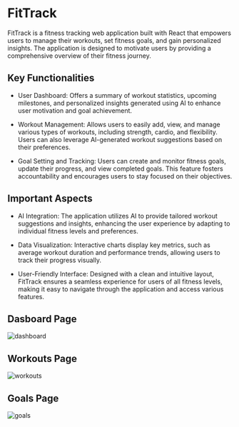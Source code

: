 # FitTrack

FitTrack is a fitness tracking web application built with React that empowers users to manage their workouts, set fitness goals, and gain personalized insights. The application is designed to motivate users by providing a comprehensive overview of their fitness journey.

## Key Functionalities

- User Dashboard: Offers a summary of workout statistics, upcoming milestones, and personalized insights generated using AI to enhance user motivation and goal achievement.

- Workout Management: Allows users to easily add, view, and manage various types of workouts, including strength, cardio, and flexibility. Users can also leverage AI-generated workout suggestions based on their preferences.

- Goal Setting and Tracking: Users can create and monitor fitness goals, update their progress, and view completed goals. This feature fosters accountability and encourages users to stay focused on their objectives.

## Important Aspects

- AI Integration: The application utilizes AI to provide tailored workout suggestions and insights, enhancing the user experience by adapting to individual fitness levels and preferences.

- Data Visualization: Interactive charts display key metrics, such as average workout duration and performance trends, allowing users to track their progress visually.

- User-Friendly Interface: Designed with a clean and intuitive layout, FitTrack ensures a seamless experience for users of all fitness levels, making it easy to navigate through the application and access various features.

## Dasboard Page

![dashboard](https://github.com/user-attachments/assets/32c00cb1-ce6a-43c2-8287-1f53a1f5ca31)

## Workouts Page

![workouts](https://github.com/user-attachments/assets/099854ff-b126-4782-adae-3b8aa70e3f26)

## Goals Page

![goals](https://github.com/user-attachments/assets/6b354988-7fb9-4d07-824e-72bad0d5bff2)
